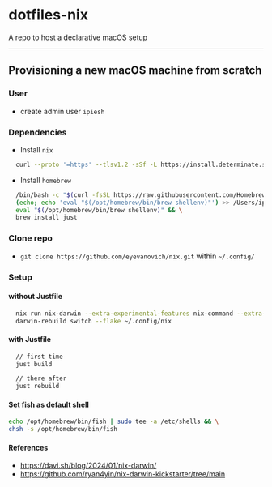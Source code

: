 # dotfiles-nix

A repo to host a declarative macOS setup

---

## Provisioning a new macOS machine from scratch

### User

- create admin user `ipiesh`

### Dependencies

- Install `nix`

```bash
  curl --proto '=https' --tlsv1.2 -sSf -L https://install.determinate.systems/nix | sh -s -- install
```

- Install `homebrew`

```bash
  /bin/bash -c "$(curl -fsSL https://raw.githubusercontent.com/Homebrew/install/HEAD/install.sh)" && \
  (echo; echo 'eval "$(/opt/homebrew/bin/brew shellenv)"') >> /Users/ipiesh/.zprofile && \
  eval "$(/opt/homebrew/bin/brew shellenv)" && \
  brew install just
```

### Clone repo

- `git clone https://github.com/eyevanovich/nix.git` within `~/.config/`

### Setup

#### without Justfile

```bash
  nix run nix-darwin --extra-experimental-features nix-command --extra-experimental-features flakes -- switch --flake ~/.config/nix
  darwin-rebuild switch --flake ~/.config/nix
```

#### with Justfile

```bash
  // first time
  just build

  // there after
  just rebuild

  ```

  #### Set fish as default shell
  ```bash
  echo /opt/homebrew/bin/fish | sudo tee -a /etc/shells && \
  chsh -s /opt/homebrew/bin/fish
  ```

#### References
- https://davi.sh/blog/2024/01/nix-darwin/
- https://github.com/ryan4yin/nix-darwin-kickstarter/tree/main
